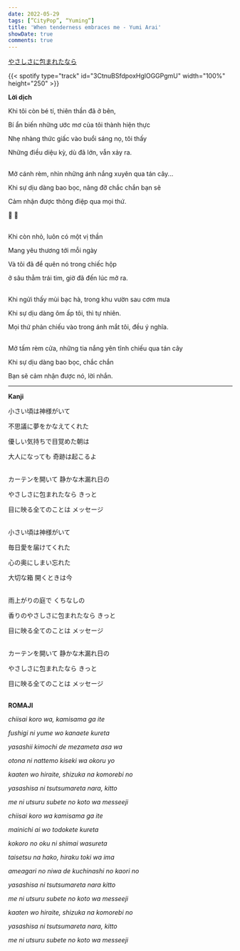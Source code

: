 ```yaml
---
date: 2022-05-29
tags: [”CityPop”, “Yuming”]
title: 'When tenderness embraces me - Yumi Arai'
showDate: true
comments: true
---
```


[やさしさに包まれたなら](https://www.youtube.com/watch?v=LfQ0MVIYFnM&feature=emb_logo)

{{< spotify type="track" id="3CtnuBSfdpoxHglOGGPgmU" width="100%" height="250" >}}

**Lời dịch**

Khi tôi còn bé tí, thiên thần đã ở bên, 

Bí ẩn biến những ước mơ của tôi thành hiện thực

Nhẹ nhàng thức giấc vào buổi sáng nọ, tôi thấy

Những điều diệu kỳ, dù đã lớn, vẫn xảy ra.


\
Mở cánh rèm, nhìn những ánh nắng xuyên qua tán cây...

Khi sự dịu dàng bao bọc, nâng đỡ chắc chắn bạn sẽ  

Cảm nhận được thông điệp qua mọi thứ.

:musical_note: :musical_note:

\
Khi còn nhỏ, luôn có một vị thần 

Mang yêu thương tới mỗi ngày 

Và tôi đã để quên nó trong chiếc hộp 

ở sâu thẳm trái tim, giờ đã đến lúc mở ra.

\
Khi ngửi thấy mùi bạc hà, trong khu vườn sau cơm mưa 

Khi sự dịu dàng ôm ấp tôi, thì tự nhiên. 

Mọi thứ phản chiếu vào trong ánh mắt tôi, đều ý nghĩa.

\
Mở tấm rèm cửa, những tia nắng yên tĩnh chiếu qua tán cây

Khi sự dịu dàng bao bọc, chắc chắn 

Bạn sẽ cảm nhận được nó, lời nhắn. 

--- 


**Kanji**

小さい頃は神様がいて

不思議に夢をかなえてくれた

優しい気持ちで目覚めた朝は

大人になっても 奇跡は起こるよ

\
カーテンを開いて 静かな木漏れ日の

やさしさに包まれたなら きっと

目に映る全てのことは メッセージ

\
小さい頃は神様がいて

毎日愛を届けてくれた

心の奥にしまい忘れた

大切な箱 開くときは今

\
雨上がりの庭で くちなしの

香りのやさしさに包まれたなら きっと

目に映る全てのことは メッセージ

\
カーテンを開いて 静かな木漏れ日の

やさしさに包まれたなら きっと

目に映る全てのことは メッセージ

\
**ROMAJI**

*chiisai koro wa, kamisama ga ite*

*fushigi ni yume wo kanaete kureta*

*yasashii kimochi de mezameta asa wa*

*otona ni nattemo kiseki wa okoru yo*



*kaaten wo hiraite, shizuka na komorebi no*

*yasashisa ni tsutsumareta nara, kitto*

*me ni utsuru subete no koto wa messeeji*



*chiisai koro wa kamisama ga ite*

*mainichi ai wo todokete kureta*

*kokoro no oku ni shimai wasureta*

*taisetsu na hako, hiraku toki wa ima*



*ameagari no niwa de kuchinashi no kaori no*

*yasashisa ni tsutsumareta nara kitto*

*me ni utsuru subete no koto wa messeeji*



*kaaten wo hiraite, shizuka na komorebi no*

*yasashisa ni tsutsumareta nara, kitto*

*me ni utsuru subete no koto wa messeeji*



